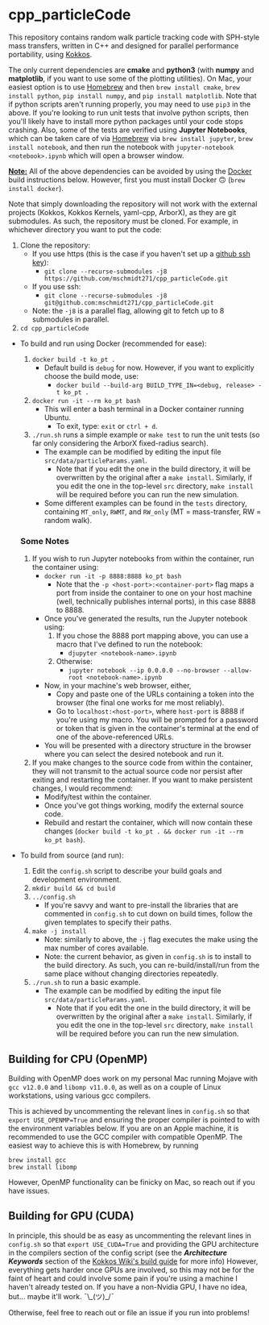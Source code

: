 # cpp_particleCode
<!-- use this page when I switch to mkdocs -->
<!-- https://majianglin2003.medium.com/how-to-use-markdown-and-mkdocs-to-write-and-organize-technical-notes-9aad3f3b9c82 -->

This repository contains random walk particle tracking code with SPH-style mass transfers, written in C++ and designed for parallel performance portability, using [Kokkos](https://github.com/kokkos/kokkos).

The only current dependencies are **cmake** and __python3__ (with __numpy__ and __matplotlib__, if you want to use some of the plotting utilities). On Mac, your easiest option is to use [Homebrew](https://docs.brew.sh/Installation) and then `brew install cmake`, `brew install python`, `pip install numpy`, and `pip install matplotlib`. Note that if python scripts aren't running properly, you may need to use `pip3` in the above. If you're looking to run unit tests that involve python scripts, then you'll likely have to install more python packages until your code stops crashing. Also, some of the tests are verified using __Jupyter Notebooks__, which can be taken care of via [Homebrew](https://docs.brew.sh/Installation) via `brew install jupyter`, `brew install notebook`, and then run the notebook with `jupyter-notebook <notebook>.ipynb` which will open a browser window.

<ins>**Note:**</ins> All of the above dependencies can be avoided by using the [Docker](https://docs.docker.com/get-docker/) build instructions below. However, first you must install Docker :upside_down_face: (`brew install docker`).

Note that simply downloading the repository will not work with the external projects (Kokkos, Kokkos Kernels, yaml-cpp, ArborX), as they are git submodules.
As such, the repository must be cloned.
For example, in whichever directory you want to put the code:

1. Clone the repository:
    - If you use https (this is the case if you haven't set up a [github ssh key](https://docs.github.com/en/github/authenticating-to-github/connecting-to-github-with-ssh)):
        - `git clone --recurse-submodules -j8 https://github.com/mschmidt271/cpp_particleCode.git`
    - If you use ssh:
        - `git clone --recurse-submodules -j8 git@github.com:mschmidt271/cpp_particleCode.git`
    - Note: the `-j8` is a parallel flag, allowing git to fetch up to 8 submodules in parallel.
1. `cd cpp_particleCode`

- To build and run using Docker (recommended for ease):
    1. `docker build -t ko_pt .`
        - Default build is `debug` for now. However, if you want to explicitly choose the build mode, use:
            - `docker build --build-arg BUILD_TYPE_IN=<debug, release> -t ko_pt .`
    1. `docker run -it --rm ko_pt bash`
        - This will enter a bash terminal in a Docker container running Ubuntu.
            - To exit, type: `exit` or `ctrl + d`.
    1. `./run.sh` runs a simple example or `make test` to run the unit tests (so far only considering the ArborX fixed-radius search).
        - The example can be modified by editing the input file `src/data/particleParams.yaml`.
            - Note that if you edit the one in the build directory, it will be overwritten by the original after a `make install`. Similarly, if you edit the one in the top-level `src` directory, `make install` will be required before you can run the new simulation.
        - Some different examples can be found in the `tests` directory, containing `MT_only`, `RWMT`, and `RW_only` (MT = mass-transfer, RW = random walk).

    ### Some Notes

    1. If you wish to run Jupyter notebooks from within the container, run the container using:
        - `docker run -it -p 8888:8888 ko_pt bash`
            - Note that the `-p <host-port>:<container-port>` flag maps a port from inside the container to one on your host machine (well, technically publishes internal ports), in this case 8888 to 8888.
        - Once you've generated the results, run the Jupyter notebook using:
            1. If you chose the 8888 port mapping above, you can use a macro that I've defined to run the notebook:
                - `djupyter <notebook-name>.ipynb`
            1. Otherwise:
                - `jupyter notebook --ip 0.0.0.0 --no-browser --allow-root <notebook-name>.ipynb`
        - Now, in your machine's web browser, either,
            - Copy and paste one of the URLs containing a token into the browser (the final one works for me most reliably).
            - Go to `localhost:<host-port>`, where `host-port` is 8888 if you're using my macro. You will be prompted for a password or token that is given in the container's terminal at the end of one of the above-referenced URLs.
        - You will be presented with a directory structure in the browser where you can select the desired notebook and run it.
    1. If you make changes to the source code from within the container, they will not transmit to the actual source code nor persist after exiting and restarting the container. If you want to make persistent changes, I would recommend:
        - Modify/test within the container.
        - Once you've got things working, modify the external source code.
        - Rebuild and restart the container, which will now contain these changes (`docker build -t ko_pt . && docker run -it --rm ko_pt bash`).

- To build from source (and run):
    1. Edit the `config.sh` script to describe your build goals and development environment.
    1. `mkdir build && cd build`
    1. `../config.sh`
        - If you're savvy and want to pre-install the libraries that are commented in `config.sh` to cut down on build times, follow the given templates to specify their paths.
    1. `make -j install`
        - Note: similarly to above, the `-j` flag executes the make using the max number of cores available.
        - Note: the current behavior, as given in `config.sh` is to install to the build directory. As such, you can re-build/install/run from the same place without changing directories repeatedly.
    1. `./run.sh` to run a basic example.
        - The example can be modified by editing the input file `src/data/particleParams.yaml`.
            - Note that if you edit the one in the build directory, it will be overwritten by the original after a `make install`. Similarly, if you edit the one in the top-level `src` directory, `make install` will be required before you can run the new simulation.

## Building for CPU (OpenMP)

Building with OpenMP does work on my personal Mac running Mojave with `gcc v12.0.0` and `libomp v11.0.0`, as well as on a couple of Linux workstations, using various gcc compilers.
<!-- "brew info libomp" will give the openmp version if it was installed via Homebrew -->
This is achieved by uncommenting the relevant lines in `config.sh` so that `export USE_OPENMP=True` and ensuring the proper compiler is pointed to with the environment variables below.
If you are on an Apple machine, it is recommended to use the GCC compiler with compatible OpenMP. The easiest way to achieve this is with Homebrew, by running
```
brew install gcc
brew install libomp
```
However, OpenMP functionality can be finicky on Mac, so reach out if you have issues.

## Building for GPU (CUDA)

In principle, this should be as easy as uncommenting the relevant lines in `config.sh` so that `export USE_CUDA=True` and providing the GPU architecture in the compilers section of the config script (see the ___Architecture Keywords___ section of the [Kokkos Wiki's build guide](https://github.com/kokkos/kokkos/wiki/Compiling) for more info)
However, everything gets harder once GPUs are involved, so this may not be for the faint of heart and could involve some pain if you're using a machine I haven't already tested on.
If you have a non-Nvidia GPU, I have no idea, but... maybe it'll work. ¯\\\_(ツ)\_/¯

Otherwise, feel free to reach out or file an issue if you run into problems!
